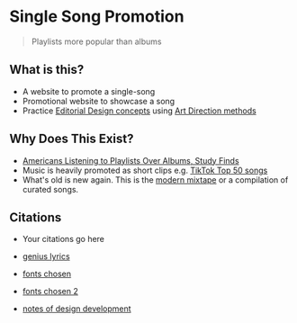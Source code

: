 # Single Song Promotion

> Playlists more popular than albums 

## What is this? 
* A website to promote a single-song
* Promotional website to showcase a song
* Practice [Editorial Design concepts](https://taiarts.com/en/blog/what-is-editorial-design/) using [Art Direction methods](https://alistapart.com/article/art-direction-and-design/)

## Why Does This Exist?
* [Americans Listening to Playlists Over Albums, Study Finds](https://time.com/4505600/playlists-albums-loop-music-business/)
* Music is heavily promoted as short clips e.g. [TikTok Top 50 songs](https://www.billboard.com/charts/tiktok-billboard-top-50/)
* What's old is new again. This is the [modern mixtape](https://en.wikipedia.org/wiki/Mixtape) or a compilation of curated songs. 

## Citations
* Your citations go here

* [genius lyrics](https://genius.com/The-beach-boys-i-get-around-lyrics)
* [fonts chosen](https://freefonts.co/fonts/harlow-solid-regular)
* [fonts chosen 2](https://fonts.google.com/specimen/Courgette?classification=Handwriting)
* [notes of design development](https://www.figma.com/design/ObFY78AnP1X5dvqZy5hTE2/song-lyrics-project%3B-web-design-1-assginment?node-id=0-1&t=57zmfwaScnJFP2qs-1)
